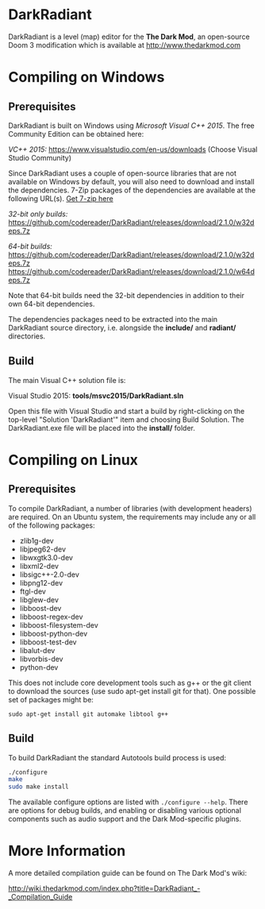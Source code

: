 # DarkRadiant

DarkRadiant is a level (map) editor for the **The Dark Mod**, an open-source Doom 3
modification which is available at http://www.thedarkmod.com

# Compiling on Windows

## Prerequisites

DarkRadiant is built on Windows using *Microsoft Visual C++ 2015*. 
The free Community Edition can be obtained here:

*VC++ 2015:* https://www.visualstudio.com/en-us/downloads (Choose Visual Studio Community)

Since DarkRadiant uses a couple of open-source libraries that are not available on
Windows by default, you will also need to download and install the
dependencies. 7-Zip packages of the dependencies are available at the following
URL(s). [Get 7-zip here](http://www.7-zip.org/)

*32-bit only builds:*  
https://github.com/codereader/DarkRadiant/releases/download/2.1.0/w32deps.7z

*64-bit builds:*  
https://github.com/codereader/DarkRadiant/releases/download/2.1.0/w32deps.7z  
https://github.com/codereader/DarkRadiant/releases/download/2.1.0/w64deps.7z  

Note that 64-bit builds need the 32-bit dependencies in addition to their own
64-bit dependencies.

The dependencies packages need to be extracted into the main DarkRadiant
source directory, i.e. alongside the **include/** and **radiant/** directories.

## Build

The main Visual C++ solution file is:

Visual Studio 2015: **tools/msvc2015/DarkRadiant.sln**

Open this file with Visual Studio and start a build by right-clicking on the top-level 
"Solution 'DarkRadiant'" item and choosing Build Solution. The DarkRadiant.exe file will be 
placed into the **install/** folder.

# Compiling on Linux

## Prerequisites

To compile DarkRadiant, a number of libraries (with development headers) are
required. On an Ubuntu system, the requirements may include any or all of the
following packages:

* zlib1g-dev 
* libjpeg62-dev 
* libwxgtk3.0-dev
* libxml2-dev
* libsigc++-2.0-dev
* libpng12-dev
* ftgl-dev
* libglew-dev
* libboost-dev
* libboost-regex-dev
* libboost-filesystem-dev 
* libboost-python-dev
* libboost-test-dev
* libalut-dev 
* libvorbis-dev 
* python-dev

This does not include core development tools such as g++ or the git client
to download the sources (use sudo apt-get install git for that). One possible
set of packages might be:

`sudo apt-get install git automake libtool g++`

## Build

To build DarkRadiant the standard Autotools build process is used:

```./autogen.sh
./configure
make
sudo make install
```

The available configure options are listed with `./configure --help`. There are
options for debug builds, and enabling or disabling various optional components
such as audio support and the Dark Mod-specific plugins.

# More Information

A more detailed compilation guide can be found on The Dark Mod's wiki:

http://wiki.thedarkmod.com/index.php?title=DarkRadiant_-_Compilation_Guide
